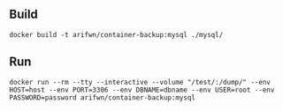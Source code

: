 
Build
-----
`docker build -t arifwn/container-backup:mysql ./mysql/`

Run
---
`docker run --rm --tty --interactive --volume "/test/:/dump/" --env HOST=host --env PORT=3306 --env DBNAME=dbname --env USER=root --env PASSWORD=password arifwn/container-backup:mysql`